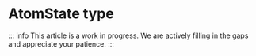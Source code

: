 # AtomState type

::: info
This article is a work in progress. We are actively filling in the gaps and appreciate your patience.
:::
